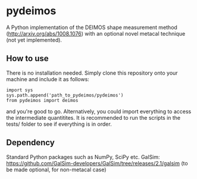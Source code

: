 # pydeimos
A Python implementation of the DEIMOS shape measurement method (http://arxiv.org/abs/1008.1076) with an optional novel metacal technique (not yet implemented).

## How to use
There is no installation needed. Simply clone this repository onto your machine and include it as follows:

    import sys
    sys.path.append('path_to_pydeimos/pydeimos')
    from pydeimos import deimos

and you're good to go. Alternatively, you could import everything to access the intermediate quantitites.
It is recommended to run the scripts in the tests/ folder to see if everything is in order.

## Dependency
Standard Python packages such as NumPy, SciPy etc.
GalSim: https://github.com/GalSim-developers/GalSim/tree/releases/2.1/galsim (to be made optional, for non-metacal case)
